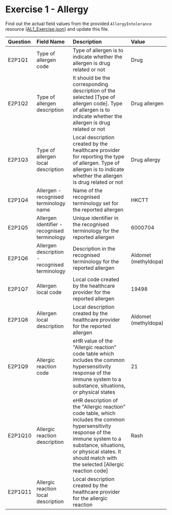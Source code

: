 # Exercise 1 - Allergy

Find out the actual field values from the provided `AllergyIntolerance` resource ([AL1_Exercise.json](AL1_Exercise.json)) and update this file.

| Question | Field Name                                    | Description                                                                                                                                                                                                                                | Value                |
|:-------- |:--------------------------------------------- |:------------------------------------------------------------------------------------------------------------------------------------------------------------------------------------------------------------------------------------------ |:-------------------- |
| E2P1Q1   | Type of allergen code                         | Type of allergen is to indicate whether the allergen is drug related or not                                                                                                                                                                | Drug                 |
| E2P1Q2   | Type of allergen description                  | It should be the corresponding description of the selected [Type of allergen code]. Type of allergen is to indicate whether the allergen is drug related or not                                                                            | Drug allergen        |
| E2P1Q3   | Type of allergen local description            | Local description created by the healthcare provider for reporting the type of allergen. Type of allergen is to indicate whether the allergen is drug related or not                                                                       | Drug allergy         |
| E2P1Q4   | Allergen - recognised terminology name        | Name of the recognised terminology set for the reported allergen                                                                                                                                                                           | HKCTT                |
| E2P1Q5   | Allergen identifier - recognised terminology  | Unique identifier in the recognised terminology for the reported allergen                                                                                                                                                                  | 6000704              |
| E2P1Q6   | Allergen description - recognised terminology | Description in the recognised terminology for the reported allergen                                                                                                                                                                        | Aldomet (methyldopa) |
| E2P1Q7   | Allergen local code                           | Local code created by the healthcare provider for the reported allergen                                                                                                                                                                    | 19498                |
| E2P1Q8   | Allergen local description                    | Local description created by the healthcare provider for the reported allergen                                                                                                                                                             | Aldomet (methyldopa) |
| E2P1Q9   | Allergic reaction code                        | eHR value of the "Allergic reaction" code table which includes the common hypersensitivity response of the immune system to a substance, situations, or physical states                                                                    | 21                   |
| E2P1Q10  | Allergic reaction description                 | eHR description of the "Allergic reaction" code table, which includes the common hypersensitivity response of the immune system to a substance, situations, or physical states. It should match with the selected [Allergic reaction code] | Rash                 |
| E2P1Q11  | Allergic reaction local description           | Local description created by the healthcare provider for the allergic reaction                                                                                                                                                             |                      |
